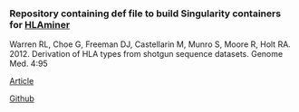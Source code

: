### Repository containing def file to build Singularity containers for [HLAminer](http://www.bcgsc.ca/bioinfo/software/hlaminer)

Warren RL, Choe G, Freeman DJ, Castellarin M, Munro S, Moore R, Holt 
RA.  2012. Derivation of HLA types from shotgun sequence datasets. 
Genome Med. 4:95

[Article](http://genomemedicine.com/content/4/12/95/abstract)

[Github](https://github.com/warrenlr/HLAminer)
